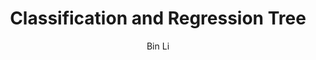 ---
layout: post
title: Classification and Regression Tree
subtitle:
author: Bin Li
tags: [Machine Learning]
image: 
comments: true
published: true
---